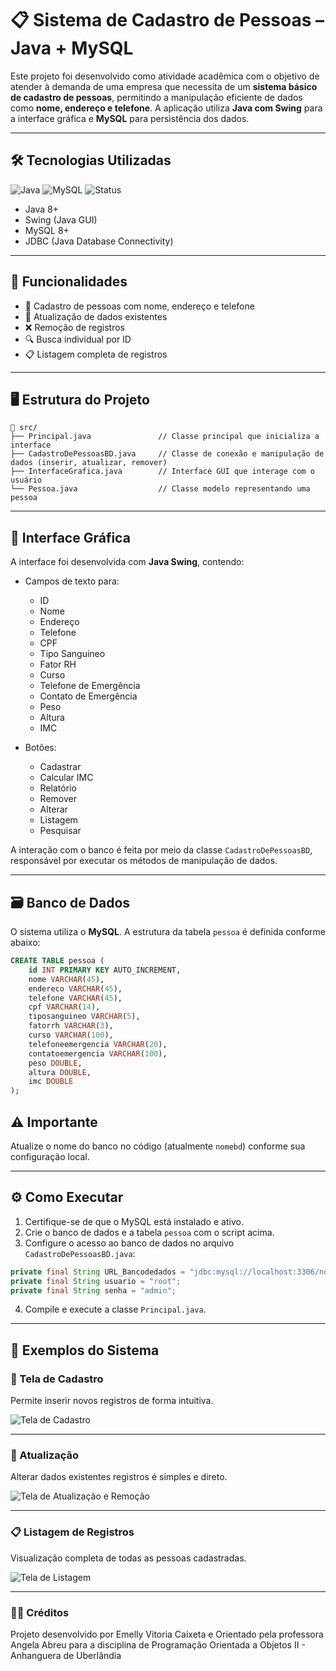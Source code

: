 # 📋 Sistema de Cadastro de Pessoas – Java + MySQL

Este projeto foi desenvolvido como atividade acadêmica com o objetivo de atender à demanda de uma empresa que necessita de um **sistema básico de cadastro de pessoas**, permitindo a manipulação eficiente de dados como **nome, endereço e telefone**. A aplicação utiliza **Java com Swing** para a interface gráfica e **MySQL** para persistência dos dados.

---

## 🛠️ Tecnologias Utilizadas

![Java](https://img.shields.io/badge/Java-8%2B-blue)
![MySQL](https://img.shields.io/badge/MySQL-8%2B-orange)
![Status](https://img.shields.io/badge/Projeto-Concluído-brightgreen)

- Java 8+  
- Swing (Java GUI)  
- MySQL 8+  
- JDBC (Java Database Connectivity)

---

## 🎯 Funcionalidades

- 📝 Cadastro de pessoas com nome, endereço e telefone  
- 🔄 Atualização de dados existentes  
- ❌ Remoção de registros  
- 🔍 Busca individual por ID  
- 📋 Listagem completa de registros

---
## 🖥️ Estrutura do Projeto

```text
📁 src/
├── Principal.java               // Classe principal que inicializa a interface
├── CadastroDePessoasBD.java     // Classe de conexão e manipulação de dados (inserir, atualizar, remover)
├── InterfaceGrafica.java        // Interface GUI que interage com o usuário
└── Pessoa.java                  // Classe modelo representando uma pessoa

```

---

## 📄 Interface Gráfica

A interface foi desenvolvida com **Java Swing**, contendo:

- Campos de texto para:
  - ID
  - Nome
  - Endereço
  - Telefone
  - CPF
  - Tipo Sanguíneo
  - Fator RH
  - Curso
  - Telefone de Emergência
  - Contato de Emergência
  - Peso
  - Altura
  - IMC


- Botões:
  - Cadastrar
  - Calcular IMC
  - Relatório
  - Remover
  - Alterar
  - Listagem
  - Pesquisar

A interação com o banco é feita por meio da classe `CadastroDePessoasBD`, responsável por executar os métodos de manipulação de dados.

---

## 🗃️ Banco de Dados

O sistema utiliza o **MySQL**. A estrutura da tabela `pessoa` é definida conforme abaixo:

```sql
CREATE TABLE pessoa (
    id INT PRIMARY KEY AUTO_INCREMENT,
    nome VARCHAR(45),
    endereco VARCHAR(45),
    telefone VARCHAR(45),
    cpf VARCHAR(14),
    tiposanguineo VARCHAR(5),
    fatorrh VARCHAR(3),
    curso VARCHAR(100),
    telefoneemergencia VARCHAR(20),
    contatoemergencia VARCHAR(100),
    peso DOUBLE,
    altura DOUBLE,
    imc DOUBLE
);
```
## ⚠️ Importante

Atualize o nome do banco no código (atualmente `nomebd`) conforme sua configuração local.

---

## ⚙️ Como Executar

1. Certifique-se de que o MySQL está instalado e ativo.  
2. Crie o banco de dados e a tabela `pessoa` com o script acima.  
3. Configure o acesso ao banco de dados no arquivo `CadastroDePessoasBD.java`:

```java
private final String URL_Bancodedados = "jdbc:mysql://localhost:3306/nomebd";
private final String usuario = "root";
private final String senha = "admin";
```
4. Compile e execute a classe `Principal.java`.

---

## 🧪 Exemplos do Sistema

### 🧾 Tela de Cadastro  
Permite inserir novos registros de forma intuitiva.

![Tela de Cadastro](imagens/tela-cadastro.png)

---

### 🔄 Atualização   
Alterar dados existentes registros é simples e direto.

![Tela de Atualização e Remoção](imagens/tela-atualizacao.png)

---

### 📋 Listagem de Registros  
Visualização completa de todas as pessoas cadastradas.

![Tela de Listagem](imagens/listagem-registros.png)

---

### 👨‍🎓 Créditos
Projeto desenvolvido por Emelly Vitoria Caixeta e Orientado pela professora Angela Abreu para a disciplina de Programação Orientada a Objetos II - Anhanguera de Uberlândia 


